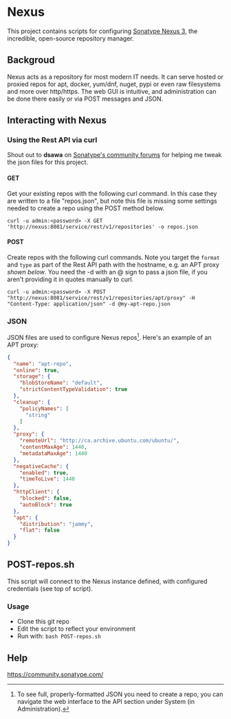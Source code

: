 # Nexus

This project contains scripts for configuring [Sonatype Nexus 3](https://www.sonatype.com/products/repository-oss-download "Download Nexus OSS"), the incredible, open-source repository manager.

## Backgroud
Nexus acts as a repository for most modern IT needs. It can serve hosted or proxied repos for apt, docker, yum/dnf, nuget, pypi or even raw filesystems and more over http/https. The web GUI is intuitive, and administration can be done there easily or via POST messages and JSON.

## Interacting with Nexus
### Using the Rest API via curl
Shout out to **dsawa** on [Sonatype's community forums](https://community.sonatype.com "sonatype | community") for helping me tweak the json files for this project.
#### GET
Get your existing repos with the following curl command. In this case they are written to a file "repos.json", but note this file is missing some settings needed to create a repo using the POST method below.

`curl -u admin:<password> -X GET 'http://nexus:8081/service/rest/v1/repositories' -o repos.json`


#### POST
Create repos with the following curl commands. Note you target the `format` and `type` as part of the Rest API path with the hostname, e.g. an APT proxy *shown below*.
You need the -d with an @ sign to pass a json file, if you aren't providing it in quotes manually to curl. 

`curl -u admin:<password> -X POST "http://nexus:8081/service/rest/v1/repositories/apt/proxy" -H "Content-Type: application/json" -d @my-apt-repo.json`

### JSON
JSON files are used to configure Nexus repos[^note]. Here's an example of an APT proxy:
```json
{
  "name": "apt-repo",
  "online": true,
  "storage": {
    "blobStoreName": "default",
    "strictContentTypeValidation": true
  },
  "cleanup": {
    "policyNames": [
      "string"
    ]
  },
  "proxy": {
    "remoteUrl": "http://ca.archive.ubuntu.com/ubuntu/",
    "contentMaxAge": 1440,
    "metadataMaxAge": 1440
  },
  "negativeCache": {
    "enabled": true,
    "timeToLive": 1440
  },
  "httpClient": {
    "blocked": false,
    "autoBlock": true
  },
  "apt": {
    "distribution": "jammy",
    "flat": false
  }
}
```

[^note]:
    To see full, properly-formatted JSON you need to create a repo, you can navigate the web interface to the API section under System (in Administration).


## POST-repos.sh
This script will connect to the Nexus instance defined, with configured credentials (see top of script). 

### Usage
* Clone this git repo
* Edit the script to reflect your environment
* Run with: `bash POST-repos.sh`

## Help
https://community.sonatype.com/
